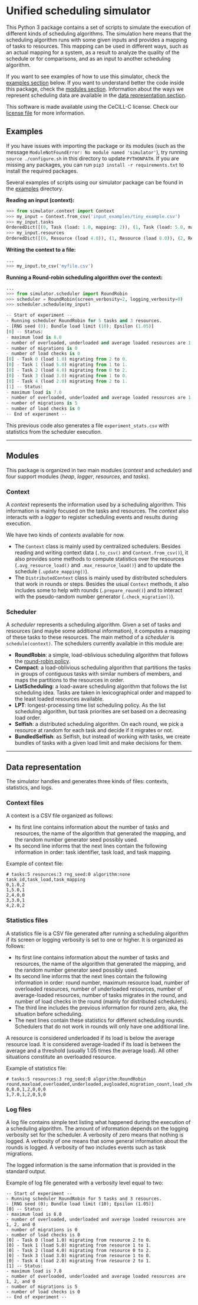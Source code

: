 # Unified scheduling simulator

This Python 3 package contains a set of scripts to simulate the execution of different kinds of scheduling algorithms.
The simulation here means that the scheduling algorithm runs with some given inputs and provides a mapping of tasks to resources.
This mapping can be used in different ways, such as an actual mapping for a system, as a result to analyze the quality of the schedule or for comparisons, and as an input to another scheduling algorithm.

If you want to see examples of how to use this simulator, check the [examples section](#examples) below. 
If you want to understand better the code inside this package, check the [modules section](#modules).
Information about the ways we represent scheduling data are available in the [data representation section](#data).

This software is made available using the CeCILL-C license. Check our [license file](LICENSE) for more information.

## Examples

If you have issues with importing the package or its modules (such as the message `ModuleNotFoundError: No module named 'simulator'`), try running `source ./configure.sh` in this directory to update `PYTHONPATH`. 
If you are missing any packages, you can run `pip3 install -r requirements.txt` to install the required packages.

Several examples of scripts using our simulator package can be found in the [examples](examples/) directory.

**Reading an input (context):**

```python
>>> from simulator.context import Context
>>> my_input = Context.from_csv('input_examples/tiny_example.csv')
>>> my_input.tasks
OrderedDict([(0, Task (load: 1.0, mapping: 2)), (1, Task (load: 5.0, mapping: 1)), (2, Task (load: 4.0, mapping: 0)), (3, Task (load: 3.0, mapping: 1)), (4, Task (load: 2.0, mapping: 2))])
>>> my_input.resources
OrderedDict([(0, Resource (load 4.0)), (1, Resource (load 8.0)), (2, Resource (load 3.0))])
```

**Writing the context to a file:**

```python
...
>>> my_input.to_csv('myfile.csv')
```

**Running a Round-robin scheduling algorithm over the context:**

```python
...
>>> from simulator.scheduler import RoundRobin
>>> scheduler = RoundRobin(screen_verbosity=2, logging_verbosity=0)
>>> scheduler.schedule(my_input)

-- Start of experiment --
- Running scheduler RoundRobin for 5 tasks and 3 resources.
- [RNG seed (0); Bundle load limit (10); Epsilon (1.05)]
[0] -- Status:
- maximum load is 8.0
- number of overloaded, underloaded and average loaded resources are 1, 2, and 0
- number of migrations is 0
- number of load checks is 0
[0] - Task 0 (load 1.0) migrating from 2 to 0.
[0] - Task 1 (load 5.0) migrating from 1 to 1.
[0] - Task 2 (load 4.0) migrating from 0 to 2.
[0] - Task 3 (load 3.0) migrating from 1 to 0.
[0] - Task 4 (load 2.0) migrating from 2 to 1.
[1] -- Status:
- maximum load is 7.0
- number of overloaded, underloaded and average loaded resources are 1, 2, and 0
- number of migrations is 5
- number of load checks is 0
-- End of experiment --
```

This previous code also generates a file `experiment_stats.csv` with statistics from the scheduler execution.

---

## Modules

This package is organized in two main modules (*context* and *scheduler*) and four support modules (*heap*, *logger*, *resources*, and *tasks*).

### Context

A *context* represents the information used by a scheduling algorithm.
This information is mainly focused on the tasks and resources.
The *context* also interacts with a *logger* to register scheduling events and results during execution.

We have two kinds of *contexts* available for now.

- The `Context` class is mainly used by centralized schedulers. Besides reading and writing context data (`.to_csv()` and `Context.from_csv()`), it also provides some methods to compute statistics over the resources (`.avg_resource_load()` and `.max_resource_load()`) and to update the schedule (`.update_mapping()`).
- The `DistributedContext` class is mainly used by distributed schedulers that work in rounds or steps. Besides the usual `Context` methods, it also includes some to help with rounds (`.prepare_round()`) and to interact with the pseudo-random number generator (`.check_migration()`).

### Scheduler

A *scheduler* represents a scheduling algorithm. Given a set of tasks and resources (and maybe some additional information), it computes a mapping of these tasks to these resources. The main method of a *scheduler* is `schedule(context)`.
The schedulers currently available in this module are:

- **RoundRobin**: a simple, load-oblivious scheduling algorithm that follows the [round-robin policy](https://en.wikipedia.org/wiki/Round-robin_scheduling).
- **Compact**: a load-oblivious scheduling algorithm that partitions the tasks in groups of contiguous tasks with similar numbers of members, and maps the partitions to the resources in order.
- **ListScheduling**: a load-aware scheduling algorithm that follows the list scheduling idea. Tasks are taken in lexicographical order and mapped to the least loaded resources available.
- **LPT**: longest-processing time list scheduling policy. As the list scheduling algorithm, but task priorities are set based on a decreasing load order.
- **Selfish**: a distributed scheduling algorithm. On each round, we pick a resource at random for each task and decide if it migrates or not.
- **BundledSelfish**: as Selfish, but instead of working with tasks, we create bundles of tasks with a given load limit and make decisions for them.

---

## Data representation

The simulator handles and generates three kinds of files: contexts, statistics, and logs.

### Context files

A context is a CSV file organized as follows:

- Its first line contains information about the number of tasks and resources, the name of the algorithm that generated the mapping, and the random number generator seed possibly used.
- Its second line informs that the next lines contain the following information in order: task identifier, task load, and task mapping.

Example of context file:

```
# tasks:5 resources:3 rng_seed:0 algorithm:none
task_id,task_load,task_mapping
0,1.0,2
1,5.0,1
2,4.0,0
3,3.0,1
4,2.0,2
```

### Statistics files

A statistics file is a CSV file generated after running a scheduling algorithm if its screen or logging verbosity is set to one or higher.
It is organized as follows:

- Its first line contains information about the number of tasks and resources, the name of the algorithm that generated the mapping, and the random number generator seed possibly used.
- Its second line informs that the next lines contain the following information in order: round number, maximum resource load, number of overloaded resources, number of underloaded resources, number of average-loaded resources, number of tasks migrates in the round, and number of load checks in the round (mainly for distributed schedulers).
- The third line includes the previous information for round zero, aka, the situation before scheduling.
- The next lines contain these statistics for different scheduling rounds. Schedulers that do not work in rounds will only have one additional line.

A resource is considered underloaded if its load is below the average resource load. It is considered average-loaded if its load is between the average and a threshold (usually 1.05 times the average load). All other situations constitute an overloaded resource.

Example of statistics file:

```
# tasks:5 resources:3 rng_seed:0 algorithm:RoundRobin
round,maxload,overloaded,underloaded,avgloaded,migration_count,load_checks
0,8.0,1,2,0,0,0
1,7.0,1,2,0,5,0

```

### Log files

A log file contains simple text listing what happened during the execution of a scheduling algorithm. The amount of information depends on the logging verbosity set for the scheduler. A verbosity of zero means that nothing is logged. A verbosity of one means that some general information about the rounds is logged. A verbosity of two includes events such as task migrations.

The logged information is the same information that is provided in the standard output.

Example of log file generated with a verbosity level equal to two: 

```
-- Start of experiment --
- Running scheduler RoundRobin for 5 tasks and 3 resources.
- [RNG seed (0); Bundle load limit (10); Epsilon (1.05)]
[0] -- Status:
- maximum load is 8.0
- number of overloaded, underloaded and average loaded resources are 1, 2, and 0
- number of migrations is 0
- number of load checks is 0
[0] - Task 0 (load 1.0) migrating from resource 2 to 0.
[0] - Task 1 (load 5.0) migrating from resource 1 to 1.
[0] - Task 2 (load 4.0) migrating from resource 0 to 2.
[0] - Task 3 (load 3.0) migrating from resource 1 to 0.
[0] - Task 4 (load 2.0) migrating from resource 2 to 1.
[1] -- Status:
- maximum load is 7.0
- number of overloaded, underloaded and average loaded resources are 1, 2, and 0
- number of migrations is 5
- number of load checks is 0
-- End of experiment --
```
